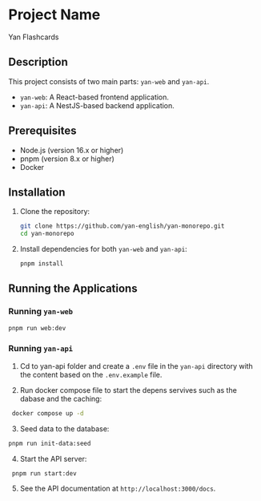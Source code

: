 # Project Name
Yan Flashcards
## Description
This project consists of two main parts: `yan-web` and `yan-api`.

- `yan-web`: A React-based frontend application.
- `yan-api`: A NestJS-based backend application.

## Prerequisites
- Node.js (version 16.x or higher)
- pnpm (version 8.x or higher)
- Docker
## Installation
1. Clone the repository:
    ```sh
    git clone https://github.com/yan-english/yan-monorepo.git
    cd yan-monorepo
    ```

2. Install dependencies for both `yan-web` and `yan-api`:
    ```sh
    pnpm install
    ```

## Running the Applications

### Running `yan-web`
```bash
pnpm run web:dev
```

### Running `yan-api`
1. Cd to yan-api folder and create a `.env` file in the `yan-api` directory with the content based on the `.env.example` file.


2. Run docker compose file to start the depens servives such as the dabase and the caching:
```bash
 docker compose up -d
```

3. Seed data to the database:
```bash
pnpm run init-data:seed
```
4. Start the API server:

```bash
 pnpm run start:dev
```

5. See the API documentation at `http://localhost:3000/docs`.

